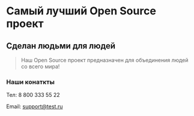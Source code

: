 # Самый лучший Open Source проект

## Сделан людьми для людей

> Наш Open Source проект предназначен для объединения людей со всего мира!

### Наши конаткты
Тел: 8 800 333 55 22

Email: support@test.ru

